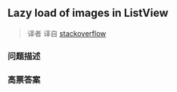 ## Lazy load of images in ListView

> 译者 译自 [stackoverflow](http://stackoverflow.com/questions/541966/lazy-load-of-images-in-listview) 

### 问题描述 

### 高票答案 

